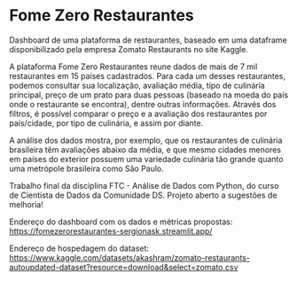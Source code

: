 # Fome Zero Restaurantes

Dashboard de uma plataforma de restaurantes, baseado em uma dataframe disponibilizado pela empresa Zomato Restaurants no site Kaggle.

A plataforma Fome Zero Restaurantes reune dados de mais de 7 mil restaurantes em 15 países cadastrados. Para cada um desses restaurantes, podemos consultar sua localização, avaliação média, tipo de culinária principal, preço de um prato para duas pessoas (baseado na moeda do país onde o restaurante se encontra), dentre outras informações. Através dos filtros, é possível comparar o preço e a avaliação dos restaurantes por país/cidade, por tipo de culinária, e assim por diante.

A análise dos dados mostra, por exemplo, que os restaurantes de culinária brasileira têm avaliações abaixo da média, e que mesmo cidades menores em países do exterior possuem uma variedade culinária tão grande quanto uma metrópole brasileira como São Paulo.

Trabalho final da disciplina FTC - Análise de Dados com Python, do curso de Cientista de Dados da Comunidade DS. Projeto aberto a sugestões de melhoria!

Endereço do dashboard com os dados e métricas propostas: https://fomezerorestaurantes-sergionask.streamlit.app/

Endereço de hospedagem do dataset: https://www.kaggle.com/datasets/akashram/zomato-restaurants-autoupdated-dataset?resource=download&select=zomato.csv


